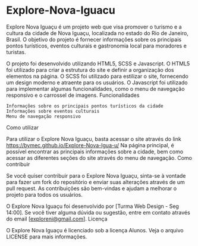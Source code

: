 # Explore-Nova-Iguacu


Explore Nova Iguaçu é um projeto web que visa promover o turismo e a cultura da cidade de Nova Iguaçu, localizada no estado do Rio de Janeiro, Brasil. O objetivo do projeto é fornecer informações sobre os principais pontos turísticos, eventos culturais e gastronomia local para moradores e turistas.

O projeto foi desenvolvido utilizando HTML5, SCSS e Javascript. O HTML5 foi utilizado para criar a estrutura do site e definir a organização dos elementos na página. O SCSS foi utilizado para estilizar o site, fornecendo um design moderno e atraente para os usuários. O Javascript foi utilizado para implementar algumas funcionalidades, como o menu de navegação responsivo e o carrossel de imagens.
Funcionalidades

    Informações sobre os principais pontos turísticos da cidade
    Informações sobre eventos culturais
    Menu de navegação responsivo

Como utilizar

Para utilizar o Explore Nova Iguaçu, basta acessar o site através do link https://bymec.github.io/Explore-Nova-Igua-u/ Na página principal, é possível encontrar as principais informações sobre a cidade, bem como acessar as diferentes seções do site através do menu de navegação.
Como contribuir

Se você quiser contribuir para o Explore Nova Iguaçu, sinta-se à vontade para fazer um fork do repositório e enviar suas alterações através de um pull request. As contribuições são bem-vindas e ajudam a melhorar o projeto para todos os usuários.

O Explore Nova Iguaçu foi desenvolvido por [Turma Web Design - Seg 14:00]. Se você tiver alguma dúvida ou sugestão, entre em contato através do email [exploreni@gmail.com].
Licença

O Explore Nova Iguaçu é licenciado sob a licença Alunos. Veja o arquivo LICENSE para mais informações.





